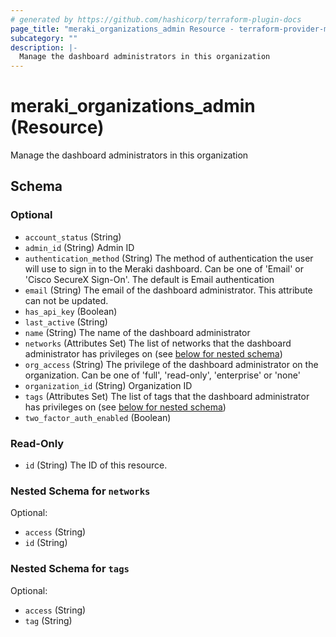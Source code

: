 ```yaml
---
# generated by https://github.com/hashicorp/terraform-plugin-docs
page_title: "meraki_organizations_admin Resource - terraform-provider-meraki"
subcategory: ""
description: |-
  Manage the dashboard administrators in this organization
---
```


# meraki_organizations_admin (Resource)

Manage the dashboard administrators in this organization



<!-- schema generated by tfplugindocs -->
## Schema

### Optional

- `account_status` (String)
- `admin_id` (String) Admin ID
- `authentication_method` (String) The method of authentication the user will use to sign in to the Meraki dashboard. Can be one of 'Email' or 'Cisco SecureX Sign-On'. The default is Email authentication
- `email` (String) The email of the dashboard administrator. This attribute can not be updated.
- `has_api_key` (Boolean)
- `last_active` (String)
- `name` (String) The name of the dashboard administrator
- `networks` (Attributes Set) The list of networks that the dashboard administrator has privileges on (see [below for nested schema](#nestedatt--networks))
- `org_access` (String) The privilege of the dashboard administrator on the organization. Can be one of 'full', 'read-only', 'enterprise' or 'none'
- `organization_id` (String) Organization ID
- `tags` (Attributes Set) The list of tags that the dashboard administrator has privileges on (see [below for nested schema](#nestedatt--tags))
- `two_factor_auth_enabled` (Boolean)

### Read-Only

- `id` (String) The ID of this resource.

<a id="nestedatt--networks"></a>
### Nested Schema for `networks`

Optional:

- `access` (String)
- `id` (String)


<a id="nestedatt--tags"></a>
### Nested Schema for `tags`

Optional:

- `access` (String)
- `tag` (String)
